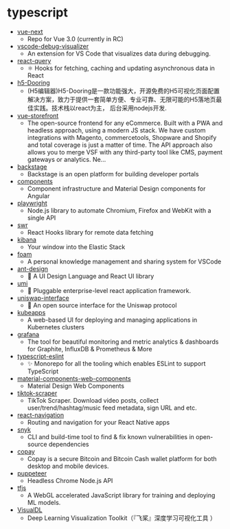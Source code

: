 # typescript
- [vue-next](https://github.com/vuejs/vue-next)
  - Repo for Vue 3.0 (currently in RC)
- [vscode-debug-visualizer](https://github.com/hediet/vscode-debug-visualizer)
  - An extension for VS Code that visualizes data during debugging.
- [react-query](https://github.com/tannerlinsley/react-query)
  - ⚛️ Hooks for fetching, caching and updating asynchronous data in React
- [h5-Dooring](https://github.com/MrXujiang/h5-Dooring)
  - (H5编辑器)H5-Dooring是一款功能强大，开源免费的H5可视化页面配置解决方案，致力于提供一套简单方便、专业可靠、无限可能的H5落地页最佳实践。技术栈以react为主， 后台采用nodejs开发.
- [vue-storefront](https://github.com/DivanteLtd/vue-storefront)
  - The open-source frontend for any eCommerce. Built with a PWA and headless approach, using a modern JS stack. We have custom integrations with Magento, commercetools, Shopware and Shopify and total coverage is just a matter of time. The API approach also allows you to merge VSF with any third-party tool like CMS, payment gateways or analytics. Ne…
- [backstage](https://github.com/spotify/backstage)
  - Backstage is an open platform for building developer portals
- [components](https://github.com/angular/components)
  - Component infrastructure and Material Design components for Angular
- [playwright](https://github.com/microsoft/playwright)
  - Node.js library to automate Chromium, Firefox and WebKit with a single API
- [swr](https://github.com/vercel/swr)
  - React Hooks library for remote data fetching
- [kibana](https://github.com/elastic/kibana)
  - Your window into the Elastic Stack
- [foam](https://github.com/foambubble/foam)
  - A personal knowledge management and sharing system for VSCode
- [ant-design](https://github.com/ant-design/ant-design)
  - 🌈 A UI Design Language and React UI library
- [umi](https://github.com/umijs/umi)
  - 🌋 Pluggable enterprise-level react application framework.
- [uniswap-interface](https://github.com/Uniswap/uniswap-interface)
  - 🦄 An open source interface for the Uniswap protocol
- [kubeapps](https://github.com/kubeapps/kubeapps)
  - A web-based UI for deploying and managing applications in Kubernetes clusters
- [grafana](https://github.com/grafana/grafana)
  - The tool for beautiful monitoring and metric analytics & dashboards for Graphite, InfluxDB & Prometheus & More
- [typescript-eslint](https://github.com/typescript-eslint/typescript-eslint)
  - ✨ Monorepo for all the tooling which enables ESLint to support TypeScript
- [material-components-web-components](https://github.com/material-components/material-components-web-components)
  - Material Design Web Components
- [tiktok-scraper](https://github.com/drawrowfly/tiktok-scraper)
  - TikTok Scraper. Download video posts, collect user/trend/hashtag/music feed metadata, sign URL and etc.
- [react-navigation](https://github.com/react-navigation/react-navigation)
  - Routing and navigation for your React Native apps
- [snyk](https://github.com/snyk/snyk)
  - CLI and build-time tool to find & fix known vulnerabilities in open-source dependencies
- [copay](https://github.com/bitpay/copay)
  - Copay is a secure Bitcoin and Bitcoin Cash wallet platform for both desktop and mobile devices.
- [puppeteer](https://github.com/puppeteer/puppeteer)
  - Headless Chrome Node.js API
- [tfjs](https://github.com/tensorflow/tfjs)
  - A WebGL accelerated JavaScript library for training and deploying ML models.
- [VisualDL](https://github.com/PaddlePaddle/VisualDL)
  - Deep Learning Visualization Toolkit（『飞桨』深度学习可视化工具 ）
